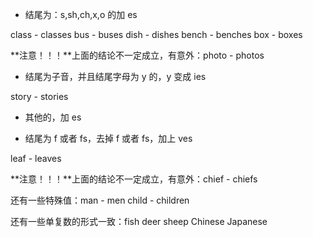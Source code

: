 - 结尾为：s,sh,ch,x,o 的加 es

class - classes
bus - buses
dish - dishes
bench - benches
box - boxes

**注意！！！**上面的结论不一定成立，有意外：photo - photos

- 结尾为子音，并且结尾字母为 y 的，y 变成 ies

story - stories

- 其他的，加 es

- 结尾为 f 或者 fs，去掉 f 或者 fs，加上 ves

leaf - leaves

**注意！！！**上面的结论不一定成立，有意外：chief - chiefs

还有一些特殊值：man - men child - children

还有一些单复数的形式一致：fish deer sheep Chinese Japanese